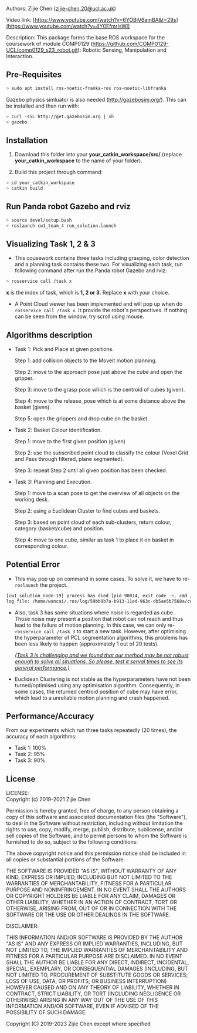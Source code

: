 Authors: Zijie Chen (zijie-chen.20@ucl.ac.uk)

Video link: [https://www.youtube.com/watch?v=6YOBiV6amBA&t=29s](https://www.youtube.com/watch?v=4Y0EfmrIsWI)

Description: This package forms the base ROS workspace for the coursework of module COMP0129 (https://github.com/COMP0129-UCL/comp0129_s23_robot.git): Robotic Sensing, Manipulation and Interaction.

## Pre-Requisites
```bash
> sudo apt install ros-noetic-franka-ros ros-noetic-libfranka
```
Gazebo physics simluator is also needed (http://gazebosim.org/). This can be installed and then run with:
```bash
> curl -sSL http://get.gazebosim.org | sh
> gazebo
```

## Installation
1. Download this folder into your **your_catkin_workspace/src/** (replace **your_catkin_workspace** to the name of your folder).

2. Build this project through command:  

```bash
> cd your_catkin_workspace
> catkin build
```

## Run Panda robot Gazebo and rviz
```bash
> source devel/setup.bash
> roslaunch cw1_team_4 run_solution.launch
```

## Visualizing Task 1, 2 & 3
* This cousework contains three tasks including grasping, color detection and a planning task contains these two. For visualizing each task, run following command after run the Panda robot Gazebo and rviz:

```bash
> rosservice call /task x
```
**x** is the index of task, which is **1, 2 or 3**. Replace **x** with your choice.

* A Point Cloud viewer has been implemented and will pop up when do `rosservice call /task x`. It provide the robot's perspectives. If nothing can be seen from the window, try scroll using mouse.    

## Algorithms description

* Task 1: Pick and Place at given positions.

  Step 1: add collision objects to the Moveit motion planning.  

  Step 2: move to the approach pose just above the cube and open the gripper.

  Step 3: move to the grasp pose which is the centroid of cubes (given).

  Step 4: move to the release_pose which is at some distance above the basket (given).

  Step 5: open the grippers and drop cube on the basket. 

* Task 2: Basket Colour identification.

  Step 1: move to the first given position (given)

  Step 2: use the subscribed point cloud to classify the colour (Voxel Grid and Pass through filtered, plane segmented).

  Step 3: repeat Step  2 until all given position has been checked.

* Task 3: Planning and Execution. 

  Step 1: move to a scan pose to get the overview of all objects on the working desk.

  Step 2: using a Euclidean Cluster to find cubes and baskets. 

  Step 3: based on point cloud of each sub-clusters, return colour, category (basket/cube) and position.

  Step 4: move to one cube, similar as task 1 to place it on basket in corresponding colour.

## Potential Error

* This may pop up on command in some cases. To solve it, we have to re-`roslaunch` the project.

```bash
[cw1_solution_node-19] process has died [pid 90014, exit code -6, cmd /home/wancai/comp0129_s23_robot/devel/lib/cw1_team_4/cw1_solution_node __name:=cw1_solution_node __log:=/home/wancai/.ros/log/59bb9b7a-b913-11ed-963c-db5ae5b7568a/cw1_solution_node-19.log].
log file: /home/wancai/.ros/log/59bb9b7a-b913-11ed-963c-db5ae5b7568a/cw1_solution_node-19*.log
```

* Also, task 3 has some situations where noise is regarded as cube. Those noise may present a position that robot can not reach and thus lead to the failure of motion planning. In this case, we can only re-`rosservice call /task 3` to start a new task. However, after optimising the hyperparameter of PCL segmentation algorithms, this problems has been less likely to happen (approximately 1 out of 20 tests). 

  *<u>(Task 3 is challenging and we found that our method may be not robust enough to solve all situations. So please, test it serval times to see its general performance.)</u>*

* Euclidean Clustering is not stable as the hyperparameters have not been turned/optimised using any optimisation algorithm. Consequently, in some cases, the returned centroid position of cube may have error, which lead to a unreliable motion planning and crash happened. 

## Performance/Accuracy

From our experiments which run three tasks repeatedly (20 times), the accuracy of each algorithms:

* Task 1: 100%
* Task 2: 95%
* Task 3: 90%

## License

LICENSE:  
Copyright (c) 2019-2021 Zijie Chen

Permission is hereby granted, free of charge, to any person obtaining
a copy of this software and associated documentation files (the
"Software"), to deal in the Software without restriction, including
without limitation the rights to use, copy, modify, merge, publish,
distribute, sublicense, and/or sell copies of the Software, and to
permit persons to whom the Software is furnished to do so, subject to
the following conditions:

The above copyright notice and this permission notice shall be
included in all copies or substantial portions of the Software.

THE SOFTWARE IS PROVIDED "AS IS", WITHOUT WARRANTY OF ANY KIND,
EXPRESS OR IMPLIED, INCLUDING BUT NOT LIMITED TO THE WARRANTIES OF
MERCHANTABILITY, FITNESS FOR A PARTICULAR PURPOSE AND
NONINFRINGEMENT. IN NO EVENT SHALL THE AUTHORS OR COPYRIGHT HOLDERS BE
LIABLE FOR ANY CLAIM, DAMAGES OR OTHER LIABILITY, WHETHER IN AN ACTION
OF CONTRACT, TORT OR OTHERWISE, ARISING FROM, OUT OF OR IN CONNECTION
WITH THE SOFTWARE OR THE USE OR OTHER DEALINGS IN THE SOFTWARE.


DISCLAIMER:

THIS INFORMATION AND/OR SOFTWARE IS PROVIDED BY THE AUTHOR "AS IS" AND ANY
EXPRESS OR IMPLIED WARRANTIES, INCLUDING, BUT NOT LIMITED TO, THE IMPLIED
WARRANTIES OF MERCHANTABILITY AND FITNESS FOR A PARTICULAR PURPOSE ARE
DISCLAIMED. IN NO EVENT SHALL THE AUTHOR BE LIABLE FOR ANY DIRECT, INDIRECT,
INCIDENTAL, SPECIAL, EXEMPLARY, OR CONSEQUENTIAL DAMAGES (INCLUDING, BUT NOT
LIMITED TO, PROCUREMENT OF SUBSTITUTE GOODS OR SERVICES; LOSS OF USE, DATA, OR
PROFITS; OR BUSINESS INTERRUPTION) HOWEVER CAUSED AND ON ANY THEORY OF
LIABILITY, WHETHER IN CONTRACT, STRICT LIABILITY, OR TORT (INCLUDING NEGLIGENCE
OR OTHERWISE) ARISING IN ANY WAY OUT OF THE USE OF THIS INFORMATION AND/OR
SOFTWARE, EVEN IF ADVISED OF THE POSSIBILITY OF SUCH DAMAGE.

Copyright (C) 2019-2023 Zijie Chen except where specified
